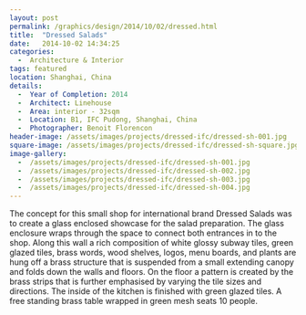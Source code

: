 ```yaml
---
layout: post
permalink: /graphics/design/2014/10/02/dressed.html
title:  "Dressed Salads"
date:   2014-10-02 14:34:25
categories:
  -  Architecture & Interior
tags: featured
location: Shanghai, China
details:
  -  Year of Completion: 2014
  -  Architect: Linehouse
  -  Area: interior - 32sqm
  -  Location: B1, IFC Pudong, Shanghai, China
  -  Photographer: Benoit Florencon
header-image: /assets/images/projects/dressed-ifc/dressed-sh-001.jpg
square-image: /assets/images/projects/dressed-ifc/dressed-sh-square.jpg
image-gallery:
  -  /assets/images/projects/dressed-ifc/dressed-sh-001.jpg
  -  /assets/images/projects/dressed-ifc/dressed-sh-002.jpg
  -  /assets/images/projects/dressed-ifc/dressed-sh-003.jpg
  -  /assets/images/projects/dressed-ifc/dressed-sh-004.jpg  
---
```

The concept for this small shop for international brand Dressed Salads was to create a glass enclosed showcase for the salad preparation. The glass enclosure wraps through the space to connect both entrances in to the shop. Along this wall a rich composition of white glossy subway tiles, green glazed tiles, brass words, wood shelves, logos, menu boards, and plants are hung off a brass structure that is suspended from a small extending canopy and folds down the walls and floors. On the floor a pattern is created by the brass strips that is further emphasised by varying the tile sizes and directions. The inside of the kitchen is finished with green glazed tiles. A free standing brass table wrapped in green mesh seats 10 people.